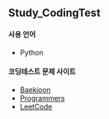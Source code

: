 ## Study_CodingTest

#### 사용 언어

  - Python

#### 코딩테스트 문제 사이트

  - [Baekjoon](https://www.acmicpc.net/)
  - [Programmers](https://programmers.co.kr/)
  - [LeetCode](https://leetcode.com/)
